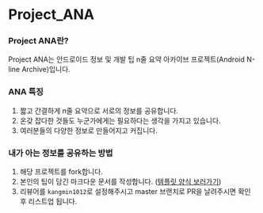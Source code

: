 # Project_ANA
### Project ANA란?
Project ANA는 안드로이드 정보 및 개발 팁 n줄 요약 아카이브 프로젝트(Android N-line Archive)입니다.

### ANA 특징
1. 짧고 간결하게 n줄 요약으로 서로의 정보를 공유합니다.
2. 온갖 잡다한 것들도 누군가에게는 필요하다는 생각을 가지고 있습니다.
3. 여러분들의 다양한 정보로 만들어지고 커집니다.

### 내가 아는 정보를 공유하는 방법
1. 해당 프로젝트를 fork합니다.
2. 본인의 팁이 담긴 마크다운 문서를 작성합니다. ([템플릿 양식 보러가기](template/ANA_Template.md))
3. 리뷰어를 `kangmin1012`로 설정해주시고 master 브랜치로 PR을 날려주시면 확인 후 리스트업 됩니다.
